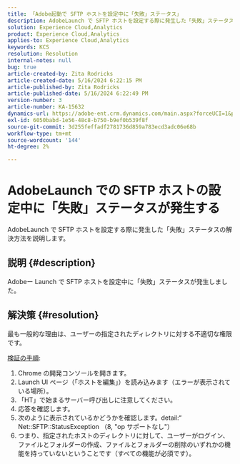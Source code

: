 ```yaml
---
title: 「Adobe起動で SFTP ホストを設定中に「失敗」ステータス」
description: AdobeLaunch で SFTP ホストを設定する際に発生した「失敗」ステータスの解決方法を説明します。
solution: Experience Cloud,Analytics
product: Experience Cloud,Analytics
applies-to: Experience Cloud,Analytics
keywords: KCS
resolution: Resolution
internal-notes: null
bug: true
article-created-by: Zita Rodricks
article-created-date: 5/16/2024 6:22:15 PM
article-published-by: Zita Rodricks
article-published-date: 5/16/2024 6:22:49 PM
version-number: 3
article-number: KA-15632
dynamics-url: https://adobe-ent.crm.dynamics.com/main.aspx?forceUCI=1&pagetype=entityrecord&etn=knowledgearticle&id=25bf4537-b113-ef11-9f89-6045bd0298d4
exl-id: 6050babd-1e56-48c8-b750-b9ef0b539f8f
source-git-commit: 3d255feffadf2781736d859a783ecd3adc06e68b
workflow-type: tm+mt
source-wordcount: '144'
ht-degree: 2%

---
```


# AdobeLaunch での SFTP ホストの設定中に「失敗」ステータスが発生する


AdobeLaunch で SFTP ホストを設定する際に発生した「失敗」ステータスの解決方法を説明します。

## 説明 {#description}


Adobeー Launch で SFTP ホストを設定中に「失敗」ステータスが発生しました。


## 解決策 {#resolution}


最も一般的な理由は、ユーザーの指定されたディレクトリに対する不適切な権限です。

<u>検証の手順</u>:

1. Chrome の開発コンソールを開きます。
2. Launch UI ページ（「ホストを編集」）を読み込みます（エラーが表示されている場所）。
3. 「HT」で始まるサーバー呼び出しに注意してください。
4. 応答を確認します。
5. 次のように表示されているかどうかを確認します。detail:“ Net::SFTP::StatusException （8, &quot;op サポートなし&quot;）
6. つまり、指定されたホストのディレクトリに対して、ユーザーがログイン、ファイルとフォルダーの作成、ファイルとフォルダーの削除のいずれかの機能を持っていないということです（すべての機能が必須です）。

